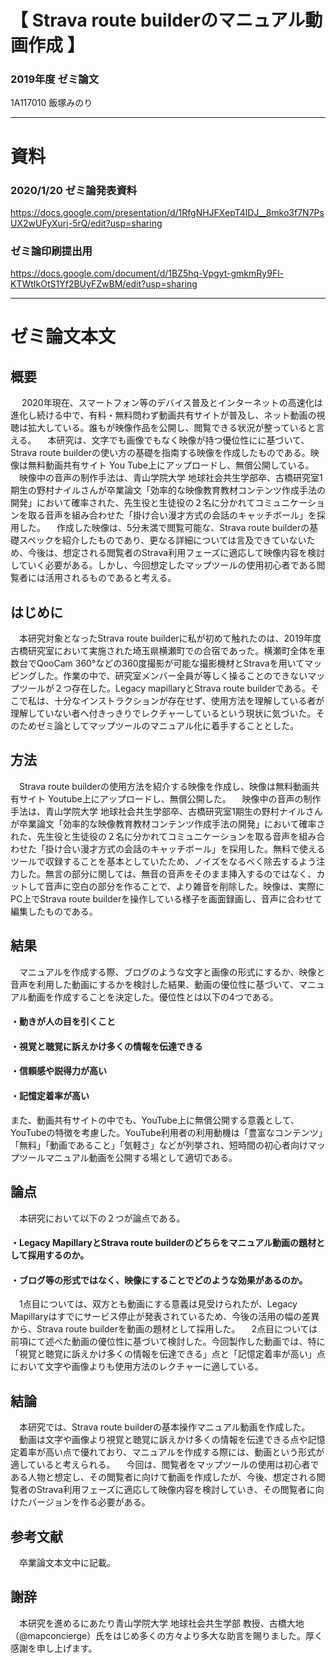 # 【 Strava route builderのマニュアル動画作成 】
 
### 2019年度 ゼミ論文
1A117010 飯塚みのり
　
 ***
 
# 資料
 
### 2020/1/20 ゼミ論発表資料
https://docs.google.com/presentation/d/1RfgNHJFXepT4lDJ__8mko3f7N7PsUX2wUFyXurj-5rQ/edit?usp=sharing
 
### ゼミ論印刷提出用
https://docs.google.com/document/d/1BZ5hq-Vpgyt-gmkmRy9Fl-KTWtIkOtS1Yf2BUyFZwBM/edit?usp=sharing
 
***

# ゼミ論文本文

## 概要

　 2020年現在、スマートフォン等のデバイス普及とインターネットの高速化は進化し続ける中で、有料・無料問わず動画共有サイトが普及し、ネット動画の視聴は拡大している。誰もが映像作品を公開し、閲覧できる状況が整っていると言える。
　本研究は、文字でも画像でもなく映像が持つ優位性にに基づいて、Strava route builderの使い方の基礎を指南する映像を作成したものである。映像は無料動画共有サイト You Tube上にアップロードし、無償公開している。
　映像中の音声の制作手法は、青山学院大学 地球社会共生学部卒、古橋研究室1期生の野村ナイルさんが卒業論文「効率的な映像教育教材コンテンツ作成手法の開発」において確率された、先生役と生徒役の２名に分かれてコミュニケーションを取る音声を組み合わせた「掛け合い漫才方式の会話のキャッチボール」を採用した。
　作成した映像は、5分未満で閲覧可能な、Strava route builderの基礎スペックを紹介したものであり、更なる詳細については言及できていないため、今後は、想定される閲覧者のStrava利用フェーズに適応して映像内容を検討していく必要がある。しかし、今回想定したマップツールの使用初心者である閲覧者には活用されるものであると考える。



## はじめに

　本研究対象となったStrava route builderに私が初めて触れたのは、2019年度古橋研究室において実施された埼玉県横瀬町での合宿であった。横瀬町全体を車数台でQooCam 360°などの360度撮影が可能な撮影機材とStravaを用いてマッピングした。作業の中で、研究室メンバー全員が等しく操ることのできないマップツールが２つ存在した。Legacy mapillaryとStrava route builderである。そこで私は、十分なインストラクションが存在せず、使用方法を理解している者が理解していない者へ付きっきりでレクチャーしているという現状に気づいた。そのためゼミ論としてマップツールのマニュアル化に着手することとした。



## 方法

　Strava route builderの使用方法を紹介する映像を作成し、映像は無料動画共有サイト Youtube上にアップロードし、無償公開した。
　映像中の音声の制作手法は、青山学院大学 地球社会共生学部卒、古橋研究室1期生の野村ナイルさんが卒業論文「効率的な映像教育教材コンテンツ作成手法の開発」において確率された、先生役と生徒役の２名に分かれてコミュニケーションを取る音声を組み合わせた「掛け合い漫才方式の会話のキャッチボール」を採用した。無料で使えるツールで収録することを基本としていたため、ノイズをなるべく除去するよう注力した。無言の部分に関しては、無音の音声をそのまま挿入するのではなく、カットして音声に空白の部分を作ることで、より雑音を削除した。映像は、実際にPC上でStrava route builderを操作している様子を画面録画し、音声に合わせて編集したものである。



## 結果

　マニュアルを作成する際、ブログのような文字と画像の形式にするか、映像と音声を利用した動画にするかを検討した結果、動画の優位性に基づいて、マニュアル動画を作成することを決定した。優位性とは以下の4つである。

#### ・動きが人の目を引くこと
#### ・視覚と聴覚に訴えかけ多くの情報を伝達できる
#### ・信頼感や説得力が高い
#### ・記憶定着率が高い

また、動画共有サイトの中でも、YouTube上に無償公開する意義として、YouTubeの特徴を考慮した。YouTube利用者の利用動機は「豊富なコンテンツ」「無料」「動画であること」「気軽さ」などが列挙され、短時間の初心者向けマップツールマニュアル動画を公開する場として適切である。



## 論点

　本研究において以下の２つが論点である。

#### ・Legacy MapillaryとStrava route builderのどちらをマニュアル動画の題材として採用するのか。
#### ・ブログ等の形式ではなく、映像にすることでどのような効果があるのか。

　1点目については、双方とも動画にする意義は見受けられたが、Legacy Mapillaryはすでにサービス停止が発表されているため、今後の活用の幅の差異から、Strava route builderを動画の題材として採用した。
　2点目については前項にて述べた動画の優位性に基づいて検討した。今回製作した動画では、特に「視覚と聴覚に訴えかけ多くの情報を伝達できる」点と「記憶定着率が高い」点において文字や画像よりも使用方法のレクチャーに適している。



## 結論

　本研究では、Strava route builderの基本操作マニュアル動画を作成した。
　動画は文字や画像より視覚と聴覚に訴えかけ多くの情報を伝達できる点や記憶定着率が高い点で優れており、マニュアルを作成する際には、動画という形式が適していると考えられる。
　今回は、閲覧者をマップツールの使用は初心者である人物と想定し、その閲覧者に向けて動画を作成したが、今後、想定される閲覧者のStrava利用フェーズに適応して映像内容を検討していき、その閲覧者に向けたバージョンを作る必要がある。



## 参考文献

　卒業論文本文中に記載。



## 謝辞

　本研究を進めるにあたり青山学院大学 地球社会共生学部 教授、古橋大地（@mapconcierge）氏をはじめ多くの方々より多大な助言を賜りました。厚く感謝を申し上げます。


